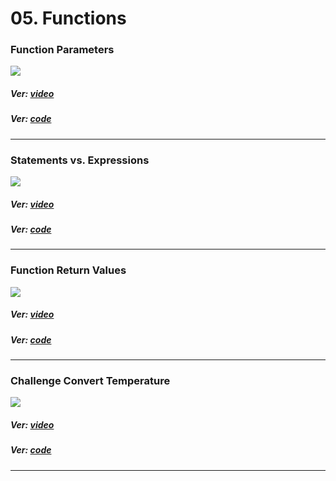# 05. Functions

### Function Parameters

<p align="start">
<img  src="https://res.cloudinary.com/rustlatamgroup/image/upload/v1674082333/Rust%20Essential%20Training/05%20Functions/01_x62zml.png">
</p>

##### Ver: [video](https://discord.com/channels/1057309286654554173/1057785522036162620/1060713973961461830)

##### Ver: [code](https://github.com/RustLatamGroup/Curso-de-Rust/tree/main/src/05.%20Functions/function_parameteres)

<hr>

### Statements vs. Expressions

<p align="start">
<img  src="https://res.cloudinary.com/rustlatamgroup/image/upload/v1674082333/Rust%20Essential%20Training/05%20Functions/02_hqbf89.png">
</p>

##### Ver: [video](https://discord.com/channels/1057309286654554173/1057785522036162620/1061024577712570440)

##### Ver: [code](https://github.com/RustLatamGroup/Curso-de-Rust/tree/main/src/05.%20Functions/statements_vs_expressions)

<hr>

### Function Return Values

<p align="start">
<img  src="https://res.cloudinary.com/rustlatamgroup/image/upload/v1674082333/Rust%20Essential%20Training/05%20Functions/03_vdprq7.png">
</p>

##### Ver: [video](https://discord.com/channels/1057309286654554173/1057785522036162620/1061024849331486791)

##### Ver: [code](https://github.com/RustLatamGroup/Curso-de-Rust/tree/main/src/05.%20Functions/function_return_values)

<hr>

### Challenge Convert Temperature

<p align="start">
<img  src="https://res.cloudinary.com/rustlatamgroup/image/upload/v1674082333/Rust%20Essential%20Training/05%20Functions/04_twzlz3.png">
</p>

##### Ver: [video](https://discord.com/channels/1057309286654554173/1057785522036162620/1061024996132130837)

##### Ver: [code](https://github.com/RustLatamGroup/Curso-de-Rust/tree/main/src/05.%20Functions/challenge_convert_temperature)

<hr>
